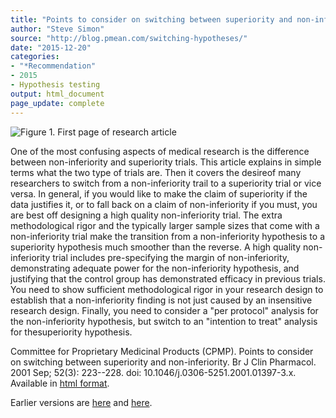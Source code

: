 ```yaml
---
title: "Points to consider on switching between superiority and non-inferiority"
author: "Steve Simon"
source: "http://blog.pmean.com/switching-hypotheses/"
date: "2015-12-20"
categories:
- "*Recommendation"
- 2015
- Hypothesis testing
output: html_document
page_update: complete
---
```


![Figure 1. First page of research article](http://www.pmean.com/new-images/15/switching-hypotheses01.png)

<div class="notes">

One of the most confusing aspects of medical research is the difference between non-inferiority and superiority trials. This article explains in simple terms what the two type of trials are. Then it covers the desireof many researchers to switch from a non-inferiority trail to a superiority trial or vice versa. In general, if you would like to make the claim of superiority if the data justifies it, or to fall back on a claim of non-inferiority if you must, you are best off designing a high quality non-inferiority trial. The extra methodological rigor and the typically larger sample sizes that come with a non-inferiority trial make the transition from a non-inferiority hypothesis to a superiority hypothesis much smoother than the reverse. A high quality non-inferiority trial includes pre-specifying the margin of non-inferiority, demonstrating adequate power for the non-inferiority hypothesis, and justifying that the control group has demonstrated efficacy in previous trials. You need to show sufficient methodological rigor in your research design to establish that a non-inferiority finding is not just caused by an insensitive research design. Finally, you need to consider a "per protocol" analysis for the non-inferiority hypothesis, but switch to an "intention to treat" analysis for thesuperiority hypothesis.

Committee for Proprietary Medicinal Products (CPMP). Points to consider on switching between superiority and non-inferiority. Br J Clin Pharmacol. 2001 Sep; 52(3): 223--228. doi: 10.1046/j.0306-5251.2001.01397-3.x. Available in [html format][cmp1].


[cmp1]: http://www.ncbi.nlm.nih.gov/pmc/articles/PMC2014556/

</div>
 
Earlier versions are [here][sim1] and [here][sim2].
 
[sim1]: http://blog.pmean.com/switching-hypotheses/
[sim2]: http://new.pmean.com/switching-hypotheses/
 

